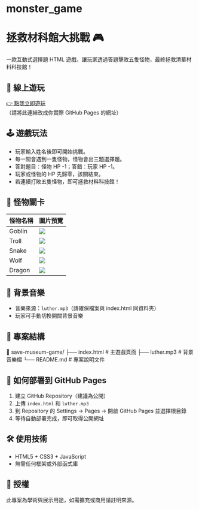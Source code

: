 # monster_game
# 拯救材科館大挑戰 🎮

一款互動式選擇題 HTML 遊戲，讓玩家透過答題擊敗五隻怪物，最終拯救清華材料科技館！

## 🔗 線上遊玩
[👉 點我立即遊玩](https://tentwni.github.io/monster_game/)  
（請將此連結改成你實際 GitHub Pages 的網址）

## 🕹️ 遊戲玩法

- 玩家輸入姓名後即可開始挑戰。
- 每一關會遇到一隻怪物，怪物會出三題選擇題。
- 答對題目：怪物 HP -1；答錯：玩家 HP -1。
- 玩家或怪物的 HP 先歸零，該關結束。
- 若連續打敗五隻怪物，即可拯救材料科技館！

## 👾 怪物關卡

| 怪物名稱 | 圖片預覽 |
|----------|----------|
| Goblin | ![](https://i.imgur.com/GEEBOP3.png) |
| Troll | ![](https://i.imgur.com/n4CgCDg.png) |
| Snake | ![](https://i.imgur.com/ifuxDwX.png) |
| Wolf | ![](https://i.imgur.com/zstl4xQ.png) |
| Dragon | ![](https://i.imgur.com/YkP9G9s.png) |

## 🎵 背景音樂

- 音樂來源：`luther.mp3`（請確保檔案與 index.html 同資料夾）
- 玩家可手動切換開關背景音樂

## 📁 專案結構

📁 save-museum-game/
├── index.html # 主遊戲頁面
├── luther.mp3 # 背景音樂檔
└── README.md # 專案說明文件

## 🚀 如何部署到 GitHub Pages

1. 建立 GitHub Repository（建議為公開）
2. 上傳 `index.html` 和 `luther.mp3`
3. 到 Repository 的 Settings → Pages → 開啟 GitHub Pages 並選擇根目錄
4. 等待自動部署完成，即可取得公開網址

## 🛠️ 使用技術

- HTML5 + CSS3 + JavaScript
- 無需任何框架或外部函式庫

## 📜 授權

此專案為學術與展示用途，如需擴充或商用請註明來源。
